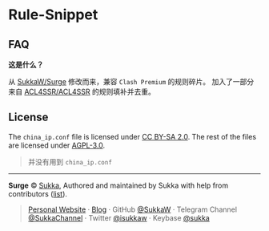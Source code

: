 # Rule-Snippet

## FAQ

**这是什么？**

从 [SukkaW/Surge](https://github.com/SukkaW/Surge) 修改而来，兼容 `Clash Premium` 的规则碎片。
加入了一部分来自 [ACL4SSR/ACL4SSR](https://github.com/ACL4SSR/ACL4SSR/tree/master) 的规则填补并去重。

## License

The `china_ip.conf` file is licensed under [CC BY-SA 2.0](https://creativecommons.org/licenses/by-sa/2.0/). The rest of the files are licensed under [AGPL-3.0](./LICENSE).
> 并没有用到 `china_ip.conf`

----

**Surge** © [Sukka](https://github.com/SukkaW), Authored and maintained by Sukka with help from contributors ([list](https://github.com/SukkaW/Surge/graphs/contributors)).

> [Personal Website](https://skk.moe) · [Blog](https://blog.skk.moe) · GitHub [@SukkaW](https://github.com/SukkaW) · Telegram Channel [@SukkaChannel](https://t.me/SukkaChannel) · Twitter [@isukkaw](https://twitter.com/isukkaw) · Keybase [@sukka](https://keybase.io/sukka)
